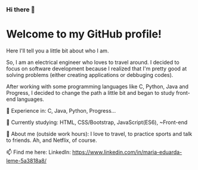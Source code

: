 ### Hi there 👋

# Welcome to my GitHub profile! 

Here I'll tell you a little bit about who I am.

So, I am an electrical engineer who loves to travel around. I decided to focus on software development because I realized that I'm pretty good at solving problems (either creating applications or debbuging codes).

After working with some programming languages like C, Python, Java and Progress, I decided to change the path a little bit and began to study front-end languages.

💼 Experience in: C, Java, Python, Progress... 

🌱 Currently studying: HTML, CSS/Bootstrap, JavaScript(ES6), ~Front-end 

🙋‍ About me (outside work hours): I love to travel, to practice sports and talk to friends. Ah, and Netflix, of course. 

📫 Find me here: 
  LinkedIn: https://www.linkedin.com/in/maria-eduarda-leme-5a3818a8/
   
